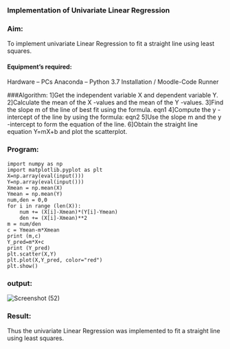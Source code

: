 ### Implementation of Univariate Linear Regression
### Aim:
To implement univariate Linear Regression to fit a straight line using least squares.

#### Equipment’s required:
Hardware – PCs
Anaconda – Python 3.7 Installation / Moodle-Code Runner

###Algorithm:
1]Get the independent variable X and dependent variable Y.
2]Calculate the mean of the X -values and the mean of the Y -values.
3]Find the slope m of the line of best fit using the formula. eqn1
4]Compute the y -intercept of the line by using the formula: eqn2
5]Use the slope m and the y -intercept to form the equation of the line.
6]Obtain the straight line equation Y=mX+b and plot the scatterplot.

### Program:
```
import numpy as np
import matplotlib.pyplot as plt
X=np.array(eval(input()))
Y=np.array(eval(input()))
Xmean = np.mean(X)
Ymean = np.mean(Y)
num,den = 0,0
for i in range (len(X)):
    num += (X[i]-Xmean)*(Y[i]-Ymean)
    den += (X[i]-Xmean)**2
m = num/den
c = Ymean-m*Xmean
print (m,c)
Y_pred=m*X+c
print (Y_pred)
plt.scatter(X,Y)
plt.plot(X,Y_pred, color="red")
plt.show()
```






### output:

![Screenshot (52)](https://user-images.githubusercontent.com/119560501/215311380-c40a2f6e-89c2-414f-bc94-98df562203e6.png)


### Result:
Thus the univariate Linear Regression was implemented to fit a straight line using least squares.

